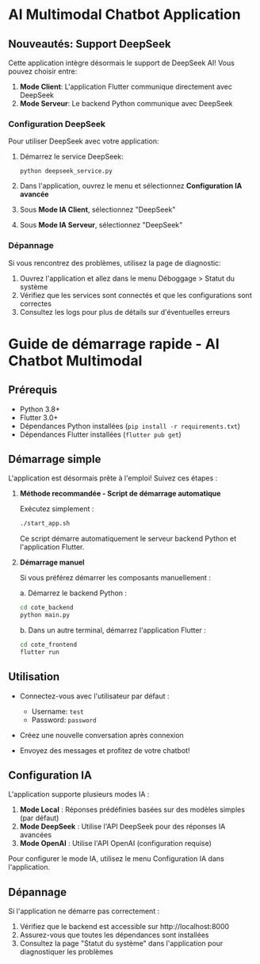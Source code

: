 # AI Multimodal Chatbot Application

## Nouveautés: Support DeepSeek

Cette application intègre désormais le support de DeepSeek AI! Vous pouvez choisir entre:

1. **Mode Client**: L'application Flutter communique directement avec DeepSeek
2. **Mode Serveur**: Le backend Python communique avec DeepSeek 

### Configuration DeepSeek

Pour utiliser DeepSeek avec votre application:

1. Démarrez le service DeepSeek:
   ```
   python deepseek_service.py
   ```

2. Dans l'application, ouvrez le menu et sélectionnez **Configuration IA avancée**

3. Sous **Mode IA Client**, sélectionnez "DeepSeek"

4. Sous **Mode IA Serveur**, sélectionnez "DeepSeek" 

### Dépannage

Si vous rencontrez des problèmes, utilisez la page de diagnostic:

1. Ouvrez l'application et allez dans le menu Déboggage > Statut du système
2. Vérifiez que les services sont connectés et que les configurations sont correctes
3. Consultez les logs pour plus de détails sur d'éventuelles erreurs

# Guide de démarrage rapide - AI Chatbot Multimodal

## Prérequis
- Python 3.8+ 
- Flutter 3.0+
- Dépendances Python installées (`pip install -r requirements.txt`)
- Dépendances Flutter installées (`flutter pub get`)

## Démarrage simple

L'application est désormais prête à l'emploi! Suivez ces étapes :

1. **Méthode recommandée - Script de démarrage automatique**

   Exécutez simplement :
   ```bash
   ./start_app.sh
   ```
   Ce script démarre automatiquement le serveur backend Python et l'application Flutter.

2. **Démarrage manuel**

   Si vous préférez démarrer les composants manuellement :

   a. Démarrez le backend Python :
   ```bash
   cd cote_backend
   python main.py
   ```

   b. Dans un autre terminal, démarrez l'application Flutter :
   ```bash
   cd cote_frontend
   flutter run
   ```

## Utilisation

- Connectez-vous avec l'utilisateur par défaut :
  - Username: `test`
  - Password: `password`

- Créez une nouvelle conversation après connexion
- Envoyez des messages et profitez de votre chatbot!

## Configuration IA

L'application supporte plusieurs modes IA :

1. **Mode Local** : Réponses prédéfinies basées sur des modèles simples (par défaut)
2. **Mode DeepSeek** : Utilise l'API DeepSeek pour des réponses IA avancées
3. **Mode OpenAI** : Utilise l'API OpenAI (configuration requise)

Pour configurer le mode IA, utilisez le menu Configuration IA dans l'application.

## Dépannage

Si l'application ne démarre pas correctement :

1. Vérifiez que le backend est accessible sur http://localhost:8000
2. Assurez-vous que toutes les dépendances sont installées
3. Consultez la page "Statut du système" dans l'application pour diagnostiquer les problèmes
